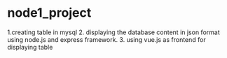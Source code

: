 # node1_project
1.creating table in mysql 2. displaying the database content in json format using node.js and express framework. 3. using vue.js as frontend for displaying table
